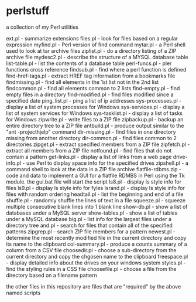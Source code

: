 # perlstuff
a collection of my Perl utilities

ext.pl - summarize extensions
files.pl - look for files based on a regular expression
myfind.pl - Perl version of find command
mytar.pl - a Perl shell used to look at tar archive files
ziplist.pl - do a directory listing of a ZIP archive file
mydesc2.pl - describe the structure of a MYSQL database table
list-table.pl - list the contents of a database table
perl-funcs.pl - pler functions cross reference
findsub.pl - find where a perl function is defined
find-href-tags.pl - extract HREF tag information from a bookmarks file
findmissing.pl - find all elements in the 1st list not in the 2nd list
findcommon.pl - find all elements common to 2 lists
find-empty.pl - find empty files in a directory
find-modified.pl - find files modified since a specified date
ping_list.pl - ping a list of ip addresses
sys-processes.pl - display a list of system processes for Windows
sys-services.pl - display a list of system services for Windows
sys-tasklist.pl - display a list of tasks for Windows
zipwrite.pl - write files to a ZIP file
zipbackup.pl - backup an entire directory tree to a ZIP file
antbuild.pl - produce output similar to the "ant -projecthjelp" command
dir-missing.pl - find files in one directory missing from another directory
dir-common.pl - find files common to 2 directories
zipget.pl - extract specified members from a ZIP file
zipfetch.pl - extract all members from a ZIP file
notfound.pl - find files that do not contain a pattern
get-links.pl - display a list of links from a web page
drive-info.pl - use Perl to display space info for the specified drives
zipshell.pl - a command shell to look at the data in a ZIP file archive
flatfile-rdbms.zip - code and data to implement a GUI for a flatfile RDMBS in Perl using the Tk module. the gui.bat file will start the script
ls8.pl - display ls style info for files
ls9.pl - display ls style info for fyles
lsrand.pl - display ls style info for files with random ordering
headtail.pl - list the beginning and end of a file
shuffle.pl - randomly shuffle the lines of text in a file
squeeze.pl - squeeze multiple consecutive blank lines into 1 blank line
show-db.pl - show a list of databases under a MySQL server
show-tables.pl - show a list of tables under a MySQL database
big.pl - list info for the largest files under a directory tree
and.pl - search for files that contain all of the specified patterns
zipgrep.pl - search ZIP file members for a pattern
newest.pl - determine the most recently modified file in the current directory and copy its name to the clipboard
col-summary.pl - produce a counts summary of a column from a CSV file
choosedir.pl - choose a sub-directory from the current directory and copy the chgosen name to the clipboard
freespace.pl - display detailed info about the drives on your windows system
styles.pl - find the styling rules in a CSS file
choosefile.pl - choose a file from the directory based on a filename pattern

the other files in this repository are files that are "required" by the above named scripts

